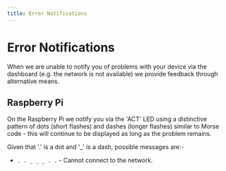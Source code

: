 ```yaml
---
title: Error Notifications
---
```


# Error Notifications

When we are unable to notify you of problems with your device via the dashboard (e.g. the network is not available) we provide feedback through alternative means.

## Raspberry Pi

On the Raspberry Pi we notify you via the 'ACT' LED using a distinctive pattern of dots (short flashes) and dashes (longer flashes) similar to Morse code - this will continue to be displayed as long as the problem remains.

Given that '.' is a dot and '_' is a dash, possible messages are:-

* `. . _ _ _ . .` - Cannot connect to the network.
